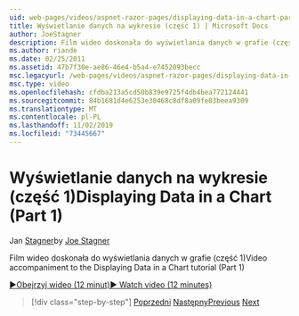 ```yaml
---
uid: web-pages/videos/aspnet-razor-pages/displaying-data-in-a-chart-part-1
title: Wyświetlanie danych na wykresie (część 1) | Microsoft Docs
author: JoeStagner
description: Film wideo doskonała do wyświetlania danych w grafie (część 1)
ms.author: riande
ms.date: 02/25/2011
ms.assetid: 47b7f30e-ae86-46e4-b5a4-e7452093becc
msc.legacyurl: /web-pages/videos/aspnet-razor-pages/displaying-data-in-a-chart-part-1
msc.type: video
ms.openlocfilehash: cfdba213a5cd50b839e9725f4db4bea772124441
ms.sourcegitcommit: 84b1681d4e6253e30468c8df8a09fe03beea9309
ms.translationtype: MT
ms.contentlocale: pl-PL
ms.lasthandoff: 11/02/2019
ms.locfileid: "73445667"
---
```

# <a name="displaying-data-in-a-chart-part-1"></a><span data-ttu-id="b83ee-103">Wyświetlanie danych na wykresie (część 1)</span><span class="sxs-lookup"><span data-stu-id="b83ee-103">Displaying Data in a Chart (Part 1)</span></span>

<span data-ttu-id="b83ee-104">Jan [Stagner](https://github.com/JoeStagner)</span><span class="sxs-lookup"><span data-stu-id="b83ee-104">by [Joe Stagner](https://github.com/JoeStagner)</span></span>

<span data-ttu-id="b83ee-105">Film wideo doskonała do wyświetlania danych w grafie (część 1)</span><span class="sxs-lookup"><span data-stu-id="b83ee-105">Video accompaniment to the Displaying Data in a Chart tutorial (Part 1)</span></span>

<span data-ttu-id="b83ee-106">[&#9654;Obejrzyj wideo (12 minut)](https://channel9.msdn.com/Blogs/ASP-NET-Site-Videos/displaying-data-in-a-chart-(part-1))</span><span class="sxs-lookup"><span data-stu-id="b83ee-106">[&#9654; Watch video (12 minutes)](https://channel9.msdn.com/Blogs/ASP-NET-Site-Videos/displaying-data-in-a-chart-(part-1))</span></span>

> [!div class="step-by-step"]
> <span data-ttu-id="b83ee-107">[Poprzedni](displaying-data-in-a-grid.md)
> [Następny](displaying-data-in-a-chart-part-2.md)</span><span class="sxs-lookup"><span data-stu-id="b83ee-107">[Previous](displaying-data-in-a-grid.md)
[Next](displaying-data-in-a-chart-part-2.md)</span></span>
